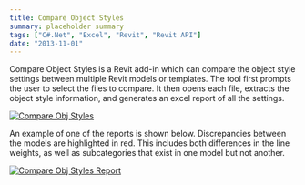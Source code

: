 ```yaml
---
title: Compare Object Styles
summary: placeholder summary
tags: ["C#.Net", "Excel", "Revit", "Revit API"]
date: "2013-11-01"
---
```


Compare Object Styles is a Revit add-in which can compare the object style settings between multiple Revit models or templates. The tool first prompts the user to select the files to compare. It then opens each file, extracts the object style information, and generates an excel report of all the settings.

[![Compare Obj Styles](http://www.ericanastas.com/wp-content/uploads/2014/06/Compare-Obj-Styles.png)](Compare-Obj-Styles-Report.png)

An example of one of the reports is shown below. Discrepancies between the models are highlighted in red. This includes both differences in the line weights, as well as subcategories that exist in one model but not another.

[![Compare Obj Styles Report](http://www.ericanastas.com/wp-content/uploads/2014/06/Compare-Obj-Styles-Report.jpg)](Compare-Obj-Styles-Report.png)

